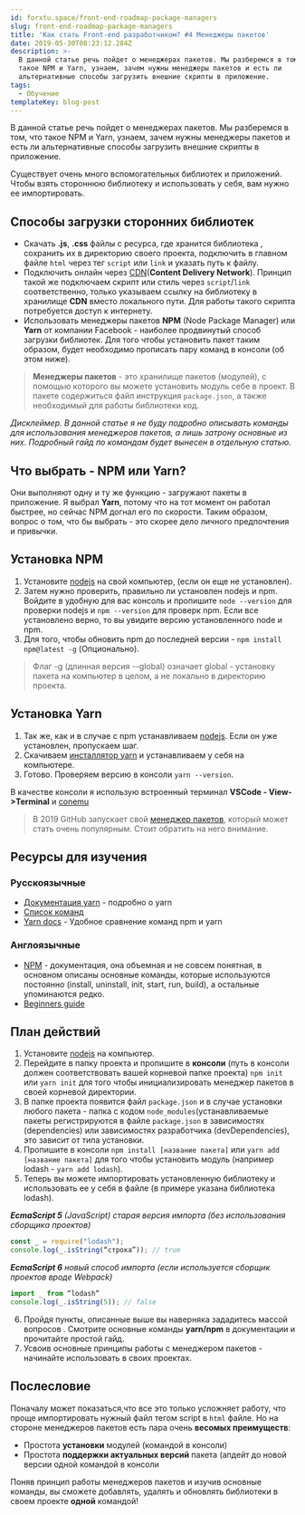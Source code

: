 ```yaml
---
id: forxtu.space/front-end-roadmap-package-managers
slug: front-end-roadmap-package-managers
title: 'Как стать Front-end разработчиком? #4 Менеджеры пакетов'
date: 2019-05-30T08:23:12.284Z
description: >-
  В данной статье речь пойдет о менеджерах пакетов. Мы разберемся в том, что
  такое NPM и Yarn, узнаем, зачем нужны менеджеры пакетов и есть ли
  альтернативные способы загрузить внешние скрипты в приложение.
tags:
  - Обучение
templateKey: blog-post
---
```

В данной статье речь пойдет о менеджерах пакетов. Мы разберемся в том, что такое NPM и Yarn, узнаем, зачем нужны менеджеры пакетов и есть ли альтернативные способы загрузить внешние скрипты в приложение.

Существует очень много вспомогательных библиотек и приложений.  Чтобы взять стороннюю библиотеку и использовать у себя, вам нужно ее импортировать.

## Способы загрузки сторонних библиотек

* Скачать **.js**, **.css** файлы с ресурса, где хранится библиотека , сохранить их в директорию своего проекта, подключить в главном файле `html` через тег `script` или `link` и указать путь к файлу. 
* Подключить онлайн через <a href="https://cdnjs.com" target="_blank">CDN</a>(**Content Delivery Network**). Принцип такой же подключаем скрипт или стиль через `script`/`link` соответственно, только указываем ссылку на библиотеку в хранилище **CDN** вместо локального пути. Для работы такого скрипта потребуется доступ к интернету. 
* Использовать менеджеры пакетов **NPM** (Node Package Manager) или **Yarn** от компании Facebook - наиболее продвинутый способ загрузки библиотек. Для того чтобы установить пакет таким образом, будет необходимо прописать пару команд в консоли (об этом ниже). 

> **Менеджеры пакетов** - это хранилище пакетов (модулей), с помощью которого вы можете установить модуль себе в проект. В пакете содержиться файл инструкция `package.json`, а также необходимый для работы библиотеки код.

_Дисклеймер. В данной статье я не буду подробно описывать команды для использования менеджеров пакетов, а лишь затрону основные из них. Подробный гайд по командам будет вынесен в отдельную статью._

## Что выбрать - NPM или Yarn?

Они выполняют одну и ту же функцию - загружают пакеты в приложение. Я выбрал **Yarn**, потому что на тот момент он работал быстрее, но сейчас NPM догнал его по скорости. Таким образом, вопрос о том, что бы выбрать - это скорее дело личного предпочтения и привычки.

## Установка NPM

1. Установите <a href="https://nodejs.org/en/" target="_blank">nodejs</a> на свой компьютер, (если он еще не установлен). 
2. Затем нужно проверить,  правильно ли установлен nodejs и npm. Войдите в удобную для вас консоль и пропишите `node --version` для проверки nodejs и `npm --version` для проверк npm. Если все установлено верно, то вы увидите версию установленного node и npm. 
3. Для того, чтобы обновить npm до последней версии - `npm install npm@latest -g` (Опционально). 

> Флаг -g (длинная версия --global) означает global - установку пакета на компьютер в целом, а не локально в директорию проекта. 

## Установка Yarn

1. Так же, как и в случае с npm устанавливаем <a href="https://nodejs.org/en/" target="_blank">nodejs</a>.  Если он уже установлен, пропускаем шаг. 
2. Скачиваем <a href="https://yarnpkg.com/ru/docs/install#windows-stable" target="_blank">инсталлятор yarn</a> и устанавливаем у себя на компьютере. 
3. Готово. Проверяем версию в консоли `yarn --version`. 

В качестве консоли я использую встроенный терминал **VSCode - View->Terminal** и <a href="https://conemu.github.io" target="_blank">conemu</a>

> В 2019 GitHub запускает свой <a href="https://github.com/features/package-registry" target="_blank">менеджер пакетов</a>, который может стать очень популярным. Стоит обратить на него внимание.

## Ресурсы для изучения

### Русскоязычные

* <a href="https://yarnpkg.com/ru/docs" target="_blank">Документация yarn</a> - подробно о yarn
* <a href="https://yarnpkg.com/ru/docs/cli/" target="_blank">Список команд</a>
* <a href="https://yarnpkg.com/ru/docs/migrating-from-npm" target="_blank">Yarn docs</a> - Удобное сравнение команд npm и yarn

### Англоязычные

* <a href="https://docs.npmjs.com/cli-documentation/cli" target="_blank">NPM<a/> - документация, она объемная и не совсем понятная, в основном описаны основные команды, которые используются постоянно (install, uninstall, init, start, run, build), а остальные упоминаются редко. 
* <a href="https://www.sitepoint.com/beginners-guide-node-package-manager/" target="_blank">Beginners guide</a>

## План действий

1. Установите <a href="https://nodejs.org/en/" target="_blank">nodejs</a>
   на компьютер. 
2. Перейдите в папку проекта и пропишите в **консоли** (путь в консоли должен соответствовать вашей корневой папке проекта) `npm init` или `yarn init` для того чтобы инициализировать менеджер пакетов в своей корневой директории. 
3. В папке проекта появится файл `package.json` и в случае установки любого пакета - папка с кодом `node_modules`(устанавливаемые пакеты регистрируются в файле `package.json` в зависимостях (dependencies) или зависимостях разработчика (devDependencies), это зависит от типа установки.
4. Пропишите в консоли `npm install [название пакета]` или `yarn add [название пакета]` для того чтобы установить модуль (например lodash - `yarn add lodash`). 
5. Теперь вы можете импортировать установленную библиотеку и использовать ее у себя в файле (в примере указана библиотека lodash). 

_**EcmaScript 5** (JavaScript) старая версия импорта (без использования сборщика проектов)_

```js
const _ = require("lodash");
console.log(_.isString(“строка”)); // true
```

_**EcmaScript 6** новый способ импорта (если используется сборщик проектов вроде Webpack)_

```js
import _ from “lodash”
console.log(_.isString(5)); // false
```

6. Пройдя пункты, описанные выше вы наверняка зададитесь массой вопросов . Смотрите основные команды **yarn/npm** в документации и прочитайте простой гайд. 
7. Усвоив основные принципы работы с менеджером пакетов - начинайте использовать в своих проектах.

## Послесловие

Поначалу может показаться,что все это только усложняет работу, что проще импортировать нужный файл тегом script в `html` файле. Но на стороне менеджеров пакетов есть пара очень **весомых преимуществ**:

* Простота **установки** модулей (командой в консоли)
* Простота **поддержки актуальных версий** пакета (апдейт до новой версии одной командой в консоли

Поняв принцип работы менеджеров пакетов и изучив основные команды, вы сможете добавлять, удалять и обновлять библиотеки в своем проекте **одной** командой!
